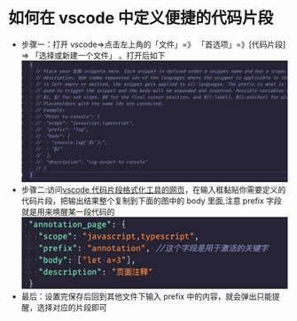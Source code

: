 # 如何在 vscode 中定义便捷的代码片段

- 步骤一：打开 vscode=>点击左上角的「文件」=》 「首选项」=》[代码片段] => 「选择或新建一个文件」 。打开后如下
  ![img](img.png)
- 步骤二:访问[vscode 代码片段格式化工具的网页](https://xulzu.github.io/easyCodeSnippets/)，在输入框黏贴你需要定义的代码片段，把输出结果整个复制到下面的图中的 body 里面,注意 prefix 字段就是用来唤醒某一段代码的
  ![img1](img1.png)
- 最后：设置完保存后回到其他文件下输入 prefix 中的内容，就会弹出只能提醒，选择对应的片段即可
